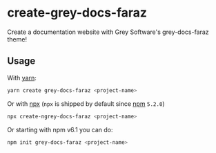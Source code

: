 # create-grey-docs-faraz

Create a documentation website with Grey Software's grey-docs-faraz theme!

## Usage

With [yarn](https://yarnpkg.com/en/):

```bash
yarn create grey-docs-faraz <project-name>
```

Or with [npx](https://www.npmjs.com/package/npx) (`npx` is shipped by default since [npm](https://www.npmjs.com/get-npm)
`5.2.0`)

```bash
npx create-ngrey-docs-faraz <project-name>
```

Or starting with npm v6.1 you can do:

```bash
npm init grey-docs-faraz <project-name>
```
